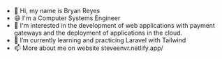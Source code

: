 - 👋 Hi, my name is Bryan Reyes
- 😄 I'm a Computer Systems Engineer
- 👀 I'm interested in the development of web applications with payment gateways and the deployment of applications in the cloud.
- 🌱 I’m currently learning and practicing Laravel with Tailwind
- 📫 More about me on website steveenvr.netlify.app/ 
